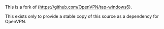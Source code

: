 This is a fork of (https://github.com/OpenVPN/tap-windows6).

This exists only to provide a stable copy of this source as a dependency for OpenVPN.
